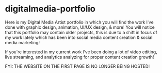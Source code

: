 # digitalmedia-portfolio
Here is my Digital Media Artist portfolio in which you will find the work I've done with graphic design, animation, UI/UX design, &amp; more!
You will notice that this portfolio may contain older projects, this is due to a shift in focus of my work lately which has been into social media content creation & social media marketing! 

If you're interested in my current work I've been doing a lot of video editing, live streaming, and analytics analyzing for proper content creation growth!

FYI: THE WEBSITE ON THE FIRST PAGE IS NO LONGER BEING HOSTED!
